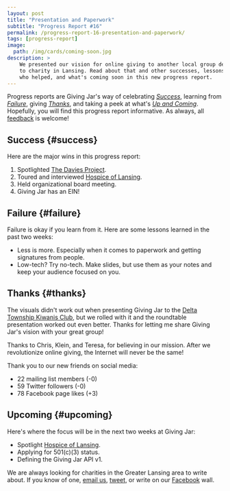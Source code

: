 ```yaml
---
layout: post
title: "Presentation and Paperwork"
subtitle: "Progress Report #16"
permalink: /progress-report-16-presentation-and-paperwork/
tags: [progress-report]
image:
  path: /img/cards/coming-soon.jpg
description: >
    We presented our vision for online giving to another local group dedicated
    to charity in Lansing. Read about that and other successes, lessons learned,
    who helped, and what's coming soon in this new progress report.
---
```


Progress reports are Giving Jar's way of celebrating *[Success][1]*, learning from *[Failure][2]*, giving *[Thanks][3]*, and taking a peek at what's *[Up and Coming][4]*. Hopefully, you will find this progress report informative. As always, all [feedback][5] is welcome!

## Success {#success}

Here are the major wins in this progress report:

1. Spotlighted [The Davies Project][8].
2. Toured and interviewed [Hospice of Lansing][9].
3. Held organizational board meeting.
4. Giving Jar has an EIN!

## Failure {#failure}

Failure is okay if you learn from it. Here are some lessons learned in the past two weeks:

* Less is more. Especially when it comes to paperwork and getting signatures from people.
* Low-tech? Try no-tech. Make slides, but use them as your notes and keep your audience focused on you.

## Thanks {#thanks}

The visuals didn't work out when presenting Giving Jar to the [Delta Township Kiwanis Club][10], but we rolled with it and the roundtable presentation worked out even better. Thanks for letting me share Giving Jar's vision with your great group!

Thanks to Chris, Klein, and Teresa, for believing in our mission. After we revolutionize online giving, the Internet will never be the same!

Thank you to our new friends on social media:

* 22 mailing list members (-0)
* 59 Twitter followers (-0)
* 78 Facebook page likes (+3)

## Upcoming {#upcoming}

Here's where the focus will be in the next two weeks at Giving Jar:

* Spotlight [Hospice of Lansing][9].
* Applying for 501(c)(3) status.
* Defining the Giving Jar API v1.

We are always looking for charities in the Greater Lansing area to write about. If you know of one, [email us][5], [tweet][6], or write on our [Facebook][7] wall.



[1]: #success "Success Section"
[2]: #failure "Failure Section"
[3]: #thanks "Thanks Section"
[4]: #upcoming "Upcoming Section"
[5]: mailto:hello@givingjar.org "Email Giving Jar"
[6]: https://twitter.com/givingjar "Giving Jar on Twitter"
[7]: https://www.facebook.com/givingjarorg "Giving Jar on Facebook"
[8]: http://blog.givingjar.org/charity-spotlight-the-davies-project/ "The Davies Project Spotlight"
[9]: http://www.lansinghospice.org/ "Hospice of Lansing Homepage"
[10]: https://www.facebook.com/kiwanis.deltatownship "Delta Township Kiwanis Club on Facebook"
